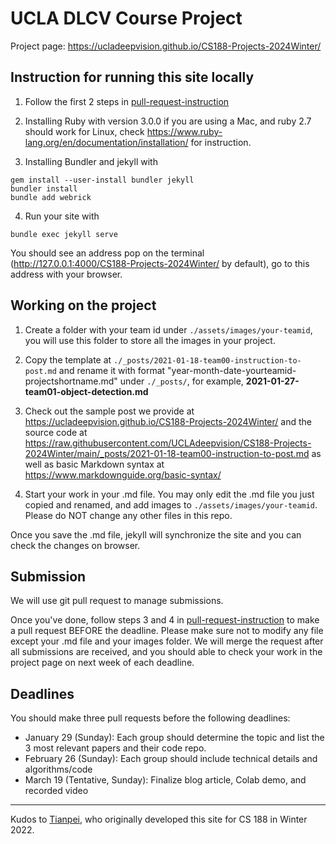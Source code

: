 # UCLA DLCV Course Project

Project page: https://ucladeepvision.github.io/CS188-Projects-2024Winter/


## Instruction for running this site locally

1. Follow the first 2 steps in [pull-request-instruction](pull-request-instruction.md)

2. Installing Ruby with version 3.0.0 if you are using a Mac, and ruby 2.7 should work for Linux, check https://www.ruby-lang.org/en/documentation/installation/ for instruction.

3. Installing Bundler and jekyll with
```
gem install --user-install bundler jekyll
bundler install
bundle add webrick
```

4. Run your site with
```
bundle exec jekyll serve
```
You should see an address pop on the terminal (http://127.0.0.1:4000/CS188-Projects-2024Winter/ by default), go to this address with your browser.

## Working on the project

1. Create a folder with your team id under ```./assets/images/your-teamid```, you will use this folder to store all the images in your project.

2. Copy the template at ```./_posts/2021-01-18-team00-instruction-to-post.md``` and rename it with format "year-month-date-yourteamid-projectshortname.md" under ```./_posts/```, for example, **2021-01-27-team01-object-detection.md**

3. Check out the sample post we provide at https://ucladeepvision.github.io/CS188-Projects-2024Winter/ and the source code at https://raw.githubusercontent.com/UCLAdeepvision/CS188-Projects-2024Winter/main/_posts/2021-01-18-team00-instruction-to-post.md as well as basic Markdown syntax at https://www.markdownguide.org/basic-syntax/

4. Start your work in your .md file. You may only edit the .md file you just copied and renamed, and add images to ```./assets/images/your-teamid```. Please do NOT change any other files in this repo.

Once you save the .md file, jekyll will synchronize the site and you can check the changes on browser.

## Submission
We will use git pull request to manage submissions.

Once you've done, follow steps 3 and 4 in [pull-request-instruction](pull-request-instruction.md) to make a pull request BEFORE the deadline. Please make sure not to modify any file except your .md file and your images folder. We will merge the request after all submissions are received, and you should able to check your work in the project page on next week of each deadline.

## Deadlines
You should make three pull requests before the following deadlines:

*    January 29 (Sunday): Each group should determine the topic and list the 3 most relevant papers and their code repo.
*    February 26 (Sunday): Each group should include technical details and algorithms/code
*    March 19 (Tentative, Sunday): Finalize blog article, Colab demo, and recorded video

-----

Kudos to [Tianpei](https://gutianpei.github.io/), who originally developed this site for CS 188 in Winter 2022.